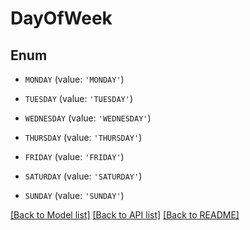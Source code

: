 # DayOfWeek


## Enum

* `MONDAY` (value: `'MONDAY'`)

* `TUESDAY` (value: `'TUESDAY'`)

* `WEDNESDAY` (value: `'WEDNESDAY'`)

* `THURSDAY` (value: `'THURSDAY'`)

* `FRIDAY` (value: `'FRIDAY'`)

* `SATURDAY` (value: `'SATURDAY'`)

* `SUNDAY` (value: `'SUNDAY'`)

[[Back to Model list]](../README.md#documentation-for-models) [[Back to API list]](../README.md#documentation-for-api-endpoints) [[Back to README]](../README.md)


